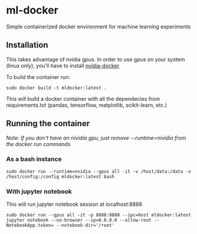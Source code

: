 # ml-docker
Simple containerized docker environment for machine learning experiments

## Installation

This takes advantage of nvidia gpus. In order to use gpus on your system (linux only), you'll have to install [nvidia-docker](https://docs.nvidia.com/datacenter/cloud-native/container-toolkit/user-guide.html).

To build the container run:

```
sudo docker build -t mldocker:latest .
```

This will build a docker container with all the dependecies from requirements.txt (pandas, tensorflow, matplotlib, scikit-learn, etc.)

## Running the container
_Note: If you don't have an nividia gpu, just remove --runtime=nividia from the docker run commands_

### As a bash instance
```
sudo docker run --runtime=nvidia --gpus all -it -v /host/data:/data -v /host/config:/config mldocker:latest bash 
```

### With jupyter notebook
This will run jupyter notebook session at localhost:8888

```
sudo docker run --gpus all -it -p 8888:8888 --ipc=host mldocker:latest jupyter notebook --no-browser --ip=0.0.0.0 --allow-root --NotebookApp.token= --notebook-dir='/root'
```

